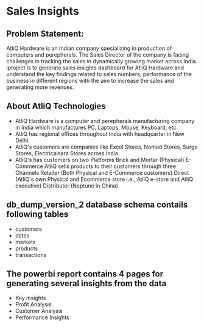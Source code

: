 # Sales Insights

## Problem Statement:
AtliQ Hardware is an Indian company specializing in production of computers and perepherals. The Sales Director of the company is facing challenges in tracking the sales in dynamically growing market across India. iproject is to generate sales insights dashboard for AtliQ Hardware and understand the key findings related to sales numbers, performance of the business in different regions with the aim to increase the sales and generating more revenues.

## About AtliQ Technologies
- AtliQ Hardware is a computer and perepherals manufacturing company in India which manufactures PC, Laptops, Mouse, Keyboard, etc.
- AtliQ has regional offices throughout India with headquarter in New Delhi.
- AtliQ's customers are companies like Excel Stores, Nomad Stores, Surge Stores, Electricalsara Stores across India.
- AtliQ's has customers on two Platforms
Brick and Mortar (Physical)
E-Commerce
AtliQ sells products to their customers through three Channels
Retailer (Both Physical and E-Commerce customers)
Direct (AtliQ's own Physical and Ecommerce store i.e., AtliQ e-store and AtliQ executive)
Distributer (Neptune in China)

## db_dump_version_2 database schema contails following tables
- customers
- dates
- markets
- products
- transactions

## The powerbi report contains 4 pages for generating several insights from the data
- Key Insights
- Profit Analysis
- Customer Analysis
- Performance Insights
